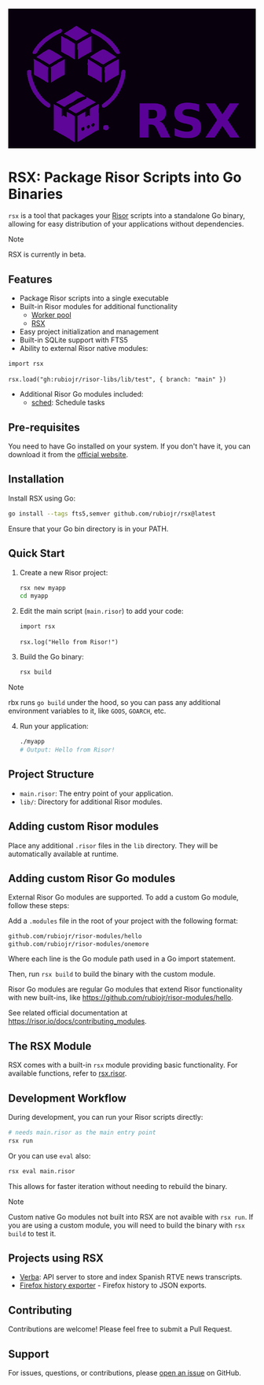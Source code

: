 ![logo](logo.png)

# RSX: Package Risor Scripts into Go Binaries

`rsx` is a tool that packages your [Risor](https://risor.io) scripts into a standalone Go binary, allowing for easy distribution of your applications without dependencies.

> [!NOTE]
> RSX is currently in beta.

## Features

- Package Risor scripts into a single executable
- Built-in Risor modules for additional functionality
  - [Worker pool](https://github.com/rubiojr/risor-libs/blob/main/docs/pool.md)
  - [RSX](https://github.com/rubiojr/risor-libs/blob/main/docs/rsx.md)
- Easy project initialization and management
- Built-in SQLite support with FTS5
- Ability to external Risor native modules:

```risor
import rsx

rsx.load("gh:rubiojr/risor-libs/lib/test", { branch: "main" })
```
- Additional Risor Go modules included:
  - [sched](https://github.com/rubiojr/risor-modules/tree/main/sched/sched.md): Schedule tasks

## Pre-requisites

You need to have Go installed on your system. If you don't have it, you can download it from the [official website](https://golang.org/dl/).

## Installation

Install RSX using Go:

```bash
go install --tags fts5,semver github.com/rubiojr/rsx@latest
```

Ensure that your Go bin directory is in your PATH.

## Quick Start

1. Create a new Risor project:
   ```bash
   rsx new myapp
   cd myapp
   ```

2. Edit the main script (`main.risor`) to add your code:
   ```risor
   import rsx

   rsx.log("Hello from Risor!")
   ```

3. Build the Go binary:
   ```bash
   rsx build
   ```

> [!NOTE]
> rbx runs `go build` under the hood, so you can pass any additional environment variables to it, like `GOOS`, `GOARCH`, etc.

4. Run your application:
   ```bash
   ./myapp
   # Output: Hello from Risor!
   ```

## Project Structure

- `main.risor`: The entry point of your application.
- `lib/`: Directory for additional Risor modules.

## Adding custom Risor modules

Place any additional `.risor` files in the `lib` directory. They will be automatically available at runtime.

## Adding custom Risor Go modules

External Risor Go modules are supported. To add a custom Go module, follow these steps:

Add a `.modules` file in the root of your project with the following format:

```plaintext
github.com/rubiojr/risor-modules/hello
github.com/rubiojr/risor-modules/onemore
```

Where each line is the Go module path used in a Go import statement.

Then, run `rsx build` to build the binary with the custom module.

Risor Go modules are regular Go modules that extend Risor functionality with new built-ins, like https://github.com/rubiojr/risor-modules/hello.

See related official documentation at https://risor.io/docs/contributing_modules.

## The RSX Module

RSX comes with a built-in `rsx` module providing basic functionality. For available functions, refer to [rsx.risor](lib/rsx.risor).

## Development Workflow

During development, you can run your Risor scripts directly:

```bash
# needs main.risor as the main entry point
rsx run
```

Or you can use `eval` also:

```bash
rsx eval main.risor
```

This allows for faster iteration without needing to rebuild the binary.

> [!NOTE]
> Custom native Go modules not built into RSX are not avaible with `rsx run`.
> If you are using a custom module, you will need to build the binary with `rsx build` to test it.

## Projects using RSX

- [Verba](https://github.com/rubiojr/verba-go): API server to store and index Spanish RTVE news transcripts.
- [Firefox history exporter](https://github.com/rubiojr/history-exporter) - Firefox history to JSON exports.

## Contributing

Contributions are welcome! Please feel free to submit a Pull Request.

## Support

For issues, questions, or contributions, please [open an issue](https://github.com/rubiojr/rsx/issues) on GitHub.

